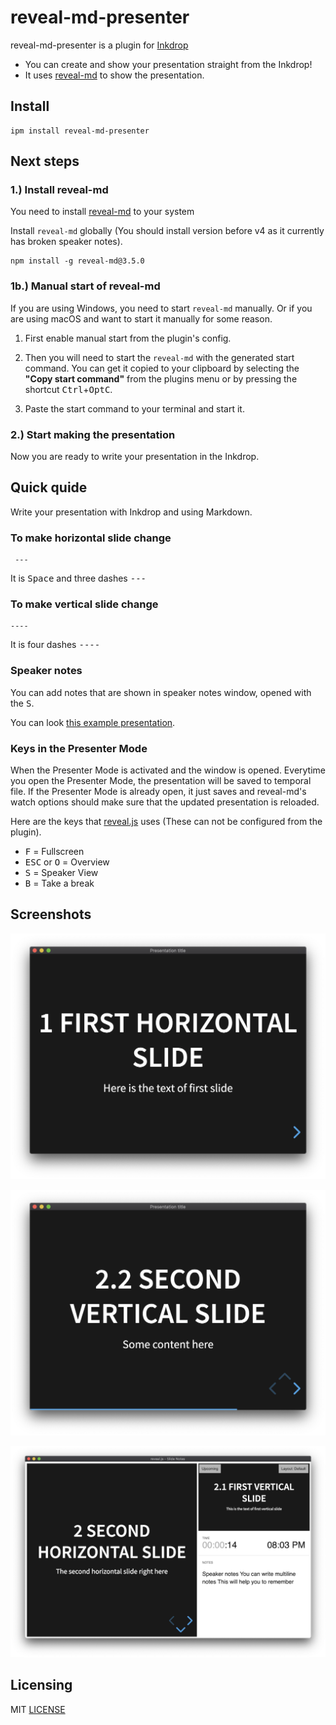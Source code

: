 # reveal-md-presenter

reveal-md-presenter is a plugin for [Inkdrop](https://www.inkdrop.app/)

- You can create and show your presentation straight from the Inkdrop!
- It uses [reveal-md](https://github.com/webpro/reveal-md) to show the presentation.

## Install

```
ipm install reveal-md-presenter
```

## Next steps


### 1.) Install reveal-md
You need to install [reveal-md](https://github.com/webpro/reveal-md) to your system

Install `reveal-md` globally (You should install version before v4 as it currently has broken speaker notes).
```
npm install -g reveal-md@3.5.0
```

### 1b.) Manual start of reveal-md
If you are using Windows, you need to start `reveal-md` manually. Or if you are using macOS and want to start it manually for some reason.

1. First enable manual start from the plugin's config.

2. Then you will need to start the `reveal-md` with the generated start command. You can get it copied to your clipboard by selecting the **"Copy start command"** from the plugins menu or by pressing the shortcut <kbd>Ctrl</kbd>+<kbd>Opt</kbd><kbd>C</kbd>.

3. Paste the start command to your terminal and start it.

### 2.) Start making the presentation

Now you are ready to write your presentation in the Inkdrop.

## Quick quide

Write your presentation with Inkdrop and using Markdown.

### To make horizontal slide change
```
 ---
```
It is <kbd>Space</kbd> and three dashes <kbd>-</kbd><kbd>-</kbd><kbd>-</kbd>

### To make vertical slide change

```
----
```
It is four dashes <kbd>-</kbd><kbd>-</kbd><kbd>-</kbd><kbd>-</kbd>

### Speaker notes

You can add notes that are shown in speaker notes window, opened with the <kbd>S</kbd>.

You can look [this example presentation](/demo/example.md).

### Keys in the Presenter Mode

When the Presenter Mode is activated and the window is opened.
Everytime you open the Presenter Mode, the presentation will be saved to temporal file. If the Presenter Mode is already open, it just saves and reveal-md's watch options should make sure that the updated presentation is reloaded.

Here are the keys that [reveal.js](https://github.com/hakimel/reveal.js) uses (These can not be configured
from the plugin).
- <kbd>F</kbd> = Fullscreen
- <kbd>ESC</kbd> or <kbd>O</kbd> = Overview
- <kbd>S</kbd> = Speaker View
- <kbd>B</kbd> = Take a break

## Screenshots

![Horizontal slide](https://raw.githubusercontent.com/skipadu/reveal-md-presenter/master/docs/horizontal-slide.png "Horizontal slide")

![Vertical slide](https://raw.githubusercontent.com/skipadu/reveal-md-presenter/master/docs/vertical-slide.png "Vertical slide")

![Speaker notes](https://raw.githubusercontent.com/skipadu/reveal-md-presenter/master/docs/speaker-notes.png "Speaker notes")

## Licensing

MIT [LICENSE](https://raw.githubusercontent.com/skipadu/reveal-md-presenter/master/LICENSE)

